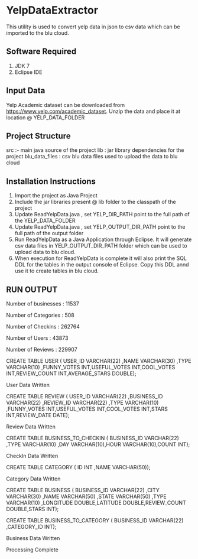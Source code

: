 YelpDataExtractor
==
This utility is used to convert yelp data in json to csv data which can be imported to the blu cloud.

Software Required
--
1. JDK 7
2. Eclipse IDE

Input Data
--
Yelp Academic dataset can be downloaded from https://www.yelp.com/academic_dataset. Unzip the data and place it at location @ YELP_DATA_FOLDER

Project Structure
--
src :- main java source of the project lib : jar library dependencies for the project blu_data_files : csv blu data files used to upload the data to blu cloud

Installation Instructions
--
1. Import the project as Java Project
2. Include the jar libraries present @ lib folder to the classpath of the project
3. Update ReadYelpData.java , set YELP_DIR_PATH point to the full path of the YELP_DATA_FOLDER
4. Update ReadYelpData.java , set YELP_OUTPUT_DIR_PATH point to the full path of the output folder
5. Run ReadYelpData as a Java Application through Eclipse. It will generate csv data files in YELP_OUTPUT_DIR_PATH folder which can be used to upload data to blu cloud.
6. When execution for ReadYelpData is complete it will also print the SQL DDL for the tables in the output console of Eclipse. Copy this DDL annd use it to create tables in blu cloud.

RUN OUTPUT
--
Number of businesses : 11537

Number of Categories : 508

Number of Checkins : 262764

Number of Users : 43873

Number of Reviews : 229907

CREATE TABLE USER ( USER_ID VARCHAR(22) ,NAME VARCHAR(30) ,TYPE VARCHAR(10) ,FUNNY_VOTES INT,USEFUL_VOTES INT,COOL_VOTES INT,REVIEW_COUNT INT,AVERAGE_STARS DOUBLE);

User Data Written

CREATE TABLE REVIEW ( USER_ID VARCHAR(22) ,BUSINESS_ID VARCHAR(22) ,REVIEW_ID VARCHAR(22) ,TYPE VARCHAR(10) ,FUNNY_VOTES INT,USEFUL_VOTES INT,COOL_VOTES INT,STARS INT,REVIEW_DATE DATE);

Review Data Written

CREATE TABLE BUSINESS_TO_CHECKIN ( BUSINESS_ID VARCHAR(22) ,TYPE VARCHAR(10) ,DAY VARCHAR(10),HOUR VARCHAR(10),COUNT INT);

CheckIn Data Written

CREATE TABLE CATEGORY ( ID INT ,NAME VARCHAR(50));

Category Data Written

CREATE TABLE BUSINESS ( BUSINESS_ID VARCHAR(22) ,CITY VARCHAR(30) ,NAME VARCHAR(50) ,STATE VARCHAR(50) ,TYPE VARCHAR(10) ,LONGITUDE DOUBLE,LATITUDE DOUBLE,REVIEW_COUNT DOUBLE,STARS INT);

CREATE TABLE BUSINESS_TO_CATEGORY ( BUSINESS_ID VARCHAR(22) ,CATEGORY_ID INT);

Business Data Written

Processing Complete
